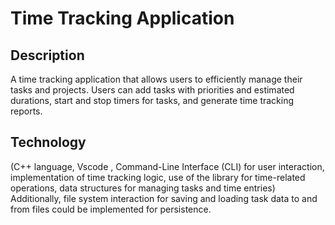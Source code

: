 
# Time Tracking Application

## Description
 A time tracking application that allows users to efficiently manage their tasks and projects. Users can add tasks with priorities and estimated durations, start and stop timers for tasks, and generate time tracking reports.


 ## Technology

(C++ language, Vscode , Command-Line Interface (CLI) for user interaction, implementation of time tracking logic, use of the <chrono> library for time-related operations, data structures for managing tasks and time entries) Additionally, file system interaction for saving and loading task data to and from files could be implemented for persistence.